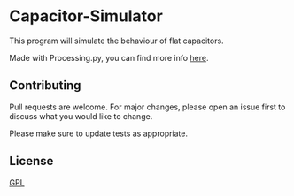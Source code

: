 # Capacitor-Simulator

This program will simulate the behaviour of flat capacitors.

Made with Processing.py, you can find more info [here](https://py.processing.org/).

## Contributing

Pull requests are welcome. For major changes, please open an issue first to discuss what you would like to change.

Please make sure to update tests as appropriate.

## License

[GPL](https://github.com/TheDarkBug/Capacitor-Simulator/blob/main/LICENSE)
